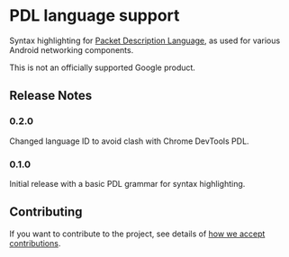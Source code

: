 # PDL language support

Syntax highlighting for
[Packet Description Language](https://github.com/google/pdl/blob/main/doc/reference.md),
as used for various Android networking components.

This is not an officially supported Google product.

## Release Notes

### 0.2.0

Changed language ID to avoid clash with Chrome DevTools PDL.

### 0.1.0

Initial release with a basic PDL grammar for syntax highlighting.

## Contributing

If you want to contribute to the project, see details of
[how we accept contributions](CONTRIBUTING.md).
